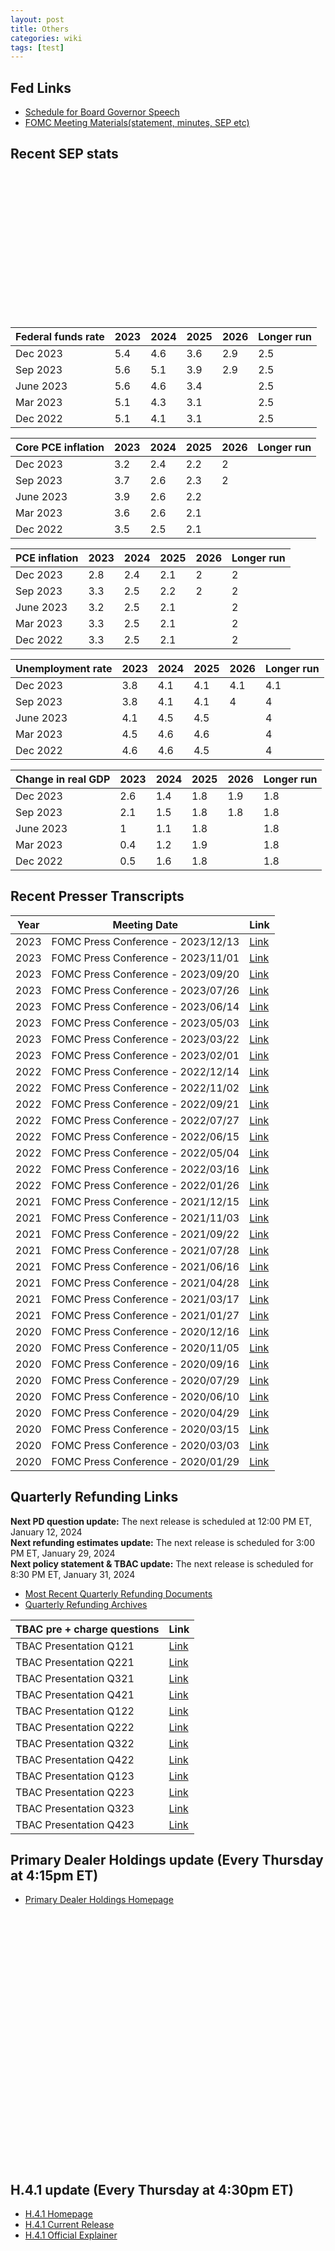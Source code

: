 ```yaml
---
layout: post
title: Others
categories: wiki
tags: [test]
---
```

## Fed Links
- [Schedule for Board Governor Speech](https://www.federalreserve.gov/newsevents/calendar.htm)  
- [FOMC Meeting Materials(statement, minutes, SEP etc)](https://www.federalreserve.gov/monetarypolicy/fomccalendars.htm)

## Recent SEP stats

<div style="min-height:231px"><script type="text/javascript" defer src="https://datawrapper.dwcdn.net/ey0vl/embed.js?v=1" charset="utf-8"></script><noscript><img src="https://datawrapper.dwcdn.net/ey0vl/full.png" alt="" /></noscript></div>


| Federal funds rate | 2023 | 2024 | 2025 | 2026 | Longer run |
|--------------------|------|------|------|------|------------|
| Dec 2023           | 5.4  | 4.6  | 3.6  | 2.9  | 2.5        |
| Sep 2023           | 5.6  | 5.1  | 3.9  | 2.9  | 2.5        |
| June 2023          | 5.6  | 4.6  | 3.4  |      | 2.5        |
| Mar 2023           | 5.1  | 4.3  | 3.1  |      | 2.5        |
| Dec 2022           | 5.1  | 4.1  | 3.1  |      | 2.5        |

| Core PCE inflation | 2023 | 2024 | 2025 | 2026 | Longer run |
|--------------------|------|------|------|------|------------|
| Dec 2023           | 3.2  | 2.4  | 2.2  | 2    |            |
| Sep 2023           | 3.7  | 2.6  | 2.3  | 2    |            |
| June 2023          | 3.9  | 2.6  | 2.2  |      |            |
| Mar 2023           | 3.6  | 2.6  | 2.1  |      |            |
| Dec 2022           | 3.5  | 2.5  | 2.1  |      |            |

| PCE inflation | 2023 | 2024 | 2025 | 2026 | Longer run |
|---------------|------|------|------|------|------------|
| Dec 2023      | 2.8  | 2.4  | 2.1  | 2    | 2          |
| Sep 2023      | 3.3  | 2.5  | 2.2  | 2    | 2          |
| June 2023     | 3.2  | 2.5  | 2.1  |      | 2          |
| Mar 2023      | 3.3  | 2.5  | 2.1  |      | 2          |
| Dec 2022      | 3.3  | 2.5  | 2.1  |      | 2          |

| Unemployment rate | 2023 | 2024 | 2025 | 2026 | Longer run |
|-------------------|------|------|------|------|------------|
| Dec 2023          | 3.8  | 4.1  | 4.1  | 4.1  | 4.1        |
| Sep 2023          | 3.8  | 4.1  | 4.1  | 4    | 4          |
| June 2023         | 4.1  | 4.5  | 4.5  |      | 4          |
| Mar 2023          | 4.5  | 4.6  | 4.6  |      | 4          |
| Dec 2022          | 4.6  | 4.6  | 4.5  |      | 4          |

| Change in real GDP | 2023 | 2024 | 2025 | 2026 | Longer run |
|--------------------|------|------|------|------|------------|
| Dec 2023           | 2.6  | 1.4  | 1.8  | 1.9  | 1.8        |
| Sep 2023           | 2.1  | 1.5  | 1.8  | 1.8  | 1.8        |
| June 2023          | 1    | 1.1  | 1.8  |      | 1.8        |
| Mar 2023           | 0.4  | 1.2  | 1.9  |      | 1.8        |
| Dec 2022           | 0.5  | 1.6  | 1.8  |      | 1.8        |




## Recent Presser Transcripts

| Year | Meeting Date | Link |
|----------|----------|----------|
|2023 | FOMC Press Conference - 2023/12/13 | [Link](https://www.federalreserve.gov/mediacenter/files/FOMCpresconf20231213.pdf) |
|2023 | FOMC Press Conference - 2023/11/01 | [Link](https://www.federalreserve.gov/mediacenter/files/fomcpresconf20231101.pdf) |
|2023 | FOMC Press Conference - 2023/09/20 | [Link](https://www.federalreserve.gov/mediacenter/files/fomcpresconf20230920.pdf) |
|2023 | FOMC Press Conference - 2023/07/26 | [Link](https://www.federalreserve.gov/mediacenter/files/fomcpresconf20230726.pdf) |
|2023 | FOMC Press Conference - 2023/06/14 | [Link](https://www.federalreserve.gov/mediacenter/files/fomcpresconf20230614.pdf) |
|2023 | FOMC Press Conference - 2023/05/03 | [Link](https://www.federalreserve.gov/mediacenter/files/fomcpresconf20230503.pdf) |
|2023 | FOMC Press Conference - 2023/03/22 | [Link](https://www.federalreserve.gov/mediacenter/files/fomcpresconf20230322.pdf) |
|2023 | FOMC Press Conference - 2023/02/01 | [Link](https://www.federalreserve.gov/mediacenter/files/fomcpresconf20230201.pdf) |
|2022 | FOMC Press Conference - 2022/12/14 | [Link](https://www.federalreserve.gov/mediacenter/files/fomcpresconf20221214.pdf) |
|2022 | FOMC Press Conference - 2022/11/02 | [Link](https://www.federalreserve.gov/mediacenter/files/fomcpresconf20221102.pdf) |
|2022 | FOMC Press Conference - 2022/09/21 | [Link](https://www.federalreserve.gov/mediacenter/files/fomcpresconf20220921.pdf) |
|2022 | FOMC Press Conference - 2022/07/27 | [Link](https://www.federalreserve.gov/mediacenter/files/fomcpresconf20220727.pdf) |
|2022 | FOMC Press Conference - 2022/06/15 | [Link](https://www.federalreserve.gov/mediacenter/files/fomcpresconf20220615.pdf) |
|2022 | FOMC Press Conference - 2022/05/04 | [Link](https://www.federalreserve.gov/mediacenter/files/fomcpresconf20220504.pdf) |
|2022 | FOMC Press Conference - 2022/03/16 | [Link](https://www.federalreserve.gov/mediacenter/files/fomcpresconf20220316.pdf) |
|2022 | FOMC Press Conference - 2022/01/26 | [Link](https://www.federalreserve.gov/mediacenter/files/fomcpresconf20220126.pdf) |
|2021 | FOMC Press Conference - 2021/12/15 | [Link](https://www.federalreserve.gov/mediacenter/files/fomcpresconf20211215.pdf) |
|2021 | FOMC Press Conference - 2021/11/03 | [Link](https://www.federalreserve.gov/mediacenter/files/fomcpresconf20211103.pdf) |
|2021 | FOMC Press Conference - 2021/09/22 | [Link](https://www.federalreserve.gov/mediacenter/files/fomcpresconf20210922.pdf) |
|2021 | FOMC Press Conference - 2021/07/28 | [Link](https://www.federalreserve.gov/mediacenter/files/fomcpresconf20210728.pdf) |
|2021 | FOMC Press Conference - 2021/06/16 | [Link](https://www.federalreserve.gov/mediacenter/files/fomcpresconf20210616.pdf) |
|2021 | FOMC Press Conference - 2021/04/28 | [Link](https://www.federalreserve.gov/mediacenter/files/fomcpresconf20210428.pdf) |
|2021 | FOMC Press Conference - 2021/03/17 | [Link](https://www.federalreserve.gov/mediacenter/files/fomcpresconf20210317.pdf) |
|2021 | FOMC Press Conference - 2021/01/27 | [Link](https://www.federalreserve.gov/mediacenter/files/fomcpresconf20210127.pdf) |
|2020 | FOMC Press Conference - 2020/12/16 | [Link](https://www.federalreserve.gov/mediacenter/files/fomcpresconf20201216.pdf) |
|2020 | FOMC Press Conference - 2020/11/05 | [Link](https://www.federalreserve.gov/mediacenter/files/fomcpresconf20201105.pdf) |
|2020 | FOMC Press Conference - 2020/09/16 | [Link](https://www.federalreserve.gov/mediacenter/files/fomcpresconf20200916.pdf) |
|2020 | FOMC Press Conference - 2020/07/29 | [Link](https://www.federalreserve.gov/mediacenter/files/fomcpresconf20200729.pdf) |
|2020 | FOMC Press Conference - 2020/06/10 | [Link](https://www.federalreserve.gov/mediacenter/files/fomcpresconf20200610.pdf) |
|2020 | FOMC Press Conference - 2020/04/29 | [Link](https://www.federalreserve.gov/mediacenter/files/fomcpresconf20200429.pdf) |
|2020 | FOMC Press Conference - 2020/03/15 | [Link](https://www.federalreserve.gov/mediacenter/files/fomcpresconf20200315.pdf) |
|2020 | FOMC Press Conference - 2020/03/03 | [Link](https://www.federalreserve.gov/mediacenter/files/fomcpresconf20200303.pdf) |
|2020 | FOMC Press Conference - 2020/01/29 | [Link](https://www.federalreserve.gov/mediacenter/files/fomcpresconf20200129.pdf) |







## Quarterly Refunding Links
**Next PD question update:** The next release is scheduled at 12:00 PM ET, January 12, 2024  
**Next refunding estimates update:** The next release is scheduled for 3:00 PM ET, January 29, 2024  
**Next policy statement & TBAC update:** The next release is scheduled for 8:30 PM ET, January 31, 2024  

- [Most Recent Quarterly Refunding Documents](https://home.treasury.gov/policy-issues/financing-the-government/quarterly-refunding/most-recent-quarterly-refunding-documents)  
- [Quarterly Refunding Archives](https://home.treasury.gov/policy-issues/financing-the-government/quarterly-refunding/quarterly-refunding-archives)


| TBAC pre + charge questions  | Link |
|--------------|-------------|
| TBAC Presentation Q121 | [Link](https://home.treasury.gov/system/files/221/CombinedChargesforArchivesQ12021.pdf) |
| TBAC Presentation Q221 | [Link](https://home.treasury.gov/system/files/221/CombinedChargesforArchivesQ22021.pdf) |
| TBAC Presentation Q321 | [Link](https://home.treasury.gov/system/files/221/CombinedChargesforArchivesQ32021.pdf) |
| TBAC Presentation Q421 | [Link](https://home.treasury.gov/system/files/221/CombinedChargesforArchivesQ42021.pdf) |
| TBAC Presentation Q122 | [Link](https://home.treasury.gov/system/files/221/CombinedChargesforArchivesQ12022.pdf) |
| TBAC Presentation Q222 | [Link](https://home.treasury.gov/system/files/221/CombinedChargesforArchivesQ22022.pdf) |
| TBAC Presentation Q322 | [Link](https://home.treasury.gov/system/files/221/CombinedChargesforArchivesQ32022.pdf) |
| TBAC Presentation Q422 | [Link](https://home.treasury.gov/system/files/221/CombinedChargesforArchivesQ42022.pdf) |
| TBAC Presentation Q123 | [Link](https://home.treasury.gov/system/files/221/CombinedChargesforArchivesQ12023.pdf) |
| TBAC Presentation Q223 | [Link](https://home.treasury.gov/system/files/221/CombinedChargesforArchivesQ22023.pdf) |
| TBAC Presentation Q323 | [Link](https://home.treasury.gov/system/files/221/CombinedChargesforArchivesQ32023.pdf) |
| TBAC Presentation Q423 | [Link](https://home.treasury.gov/system/files/221/CombinedChargesforArchivesQ42023.pdf) |


## Primary Dealer Holdings update (Every Thursday at 4:15pm ET)
- [Primary Dealer Holdings Homepage](https://www.newyorkfed.org/markets/counterparties/primary-dealers-statistics)

<div style="min-height:400px"><script type="text/javascript" defer src="https://datawrapper.dwcdn.net/fv5l6/embed.js?v=1" charset="utf-8"></script><noscript><img src="https://datawrapper.dwcdn.net/fv5l6/full.png" alt="" /></noscript></div>

## H.4.1 update (Every Thursday at 4:30pm ET)
- [H.4.1 Homepage](https://www.federalreserve.gov/releases/h41/)
- [H.4.1 Current Release](https://www.federalreserve.gov/releases/h41/current/default.htm/)
- [H.4.1 Official Explainer](https://www.federalreserve.gov/monetarypolicy/bst_fedsbalancesheet.htm)

<div style="min-height:400px"><script type="text/javascript" defer src="https://datawrapper.dwcdn.net/OZh7N/embed.js?v=1" charset="utf-8"></script><noscript><img src="https://datawrapper.dwcdn.net/OZh7N/full.png" alt="" /></noscript></div>

## H.8 update (every Friday at 4:15pm ET)
- [H.8 Homepage](https://www.federalreserve.gov/releases/h8/)

## Where to find Fedspeak(paused)
- [Chicago Fed](https://www.chicagofed.org/utilities/about-us/office-of-the-president/office-of-the-president-media-appearances)


